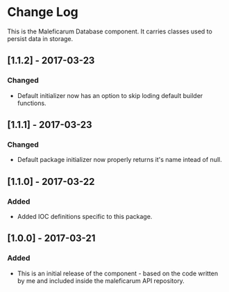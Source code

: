 # Change Log
This is the Maleficarum Database component. It carries classes used to persist data in storage.

## [1.1.2] - 2017-03-23
### Changed
- Default initializer now has an option to skip loding default builder functions.

## [1.1.1] - 2017-03-23
### Changed
- Default package initializer now properly returns it's name intead of null.

## [1.1.0] - 2017-03-22
### Added
- Added IOC definitions specific to this package.

## [1.0.0] - 2017-03-21
### Added
- This is an initial release of the component - based on the code written by me and included inside the maleficarum API repository.
